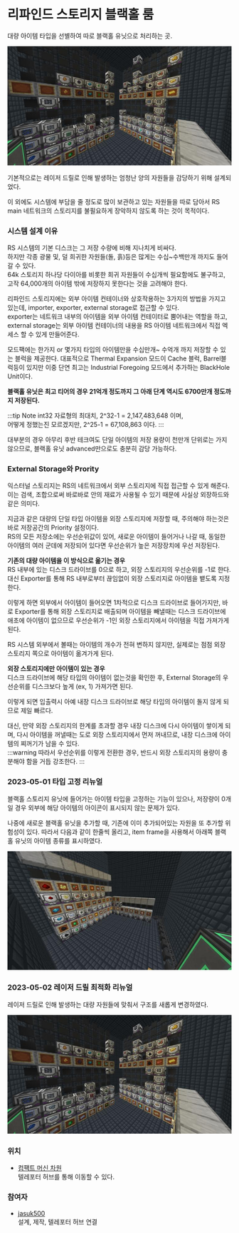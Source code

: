 # 리파인드 스토리지 블랙홀 룸

대량 아이템 타입을 선별하여 따로 블랙홀 유닛으로 처리하는 곳.

![asdf](../../asset/systems/rs_black_hole/main.jpg)

기본적으로는 레이저 드릴로 인해 발생하는 엄청난 양의 자원들을 감당하기 위해 설계되었다. 

이 외에도 시스템에 부담을 줄 정도로 많이 보관하고 있는 자원들을 따로 담아서 RS main 네트워크의 스토리지를 불필요하게 장악하지 않도록 하는 것이 목적이다. 

### 시스템 설계 이유
RS 시스템의 기본 디스크는 그 저장 수량에 비해 지나치게 비싸다.  
하지만 각종 광물 및, 덜 희귀한 자원들(돌, 흙)등은 많게는 수십~수백만개 까지도 들어갈 수 있다.  
64k 스토리지 하나당 다이아를 비롯한 희귀 자원들이 수십개씩 필요함에도 불구하고, 
고작 64,000개의 아이템 밖에 저장하지 못한다는 것을 고려해야 한다.

리파인드 스토리지에는 외부 아이템 컨테이너와 상호작용하는 3가지의 방법을 가지고 있는데,
importer, exporter, external storage로 접근할 수 있다.  
exporter는 네트워크 내부의 아이템을 외부 아이템 컨테이터로 뿜어내는 역할을 하고,
external storage는 외부 아이템 컨테이너의 내용을 RS 아이템 네트워크에서 직접 엑세스 할 수 있게 만들어준다.

모드팩에는 한가지 or 몇가지 타입의 아이템만을 수십만개~ 수억개 까지 저장할 수 있는 블럭을 제공한다.
대표적으로 Thermal Expansion 모드이 Cache 블럭, Barrel블럭등이 있지만 
이중 단연 최고는 Industrial Foregoing 모드에서 추가하는 BlackHole Unit이다.

**블랙홀 유닛은 최고 티어의 경우 21억개 정도까지 그 아래 단계 역시도 6700만개 정도까지 저장된다.**

:::tip Note
int32 자료형의 최대치, 2^32-1 = 2,147,483,648 이며,  
어떻게 정했는진 모르겠지만, 2^25-1 = 67,108,863 이다.
:::

대부분의 경우 아무리 후반 테크여도 단일 아이템의 저장 용량이 천만개 단위로는 가지 않으므로, 블랙홀 유닛 advanced만으로도 충분히 감당 가능하다.


### External Storage와 Prority

익스터널 스토리지는 RS의 네트워크에서 외부 스토리지에 직접 접근할 수 있게 해준다. 이는 검색, 조합으로써 바로바로 안의 재료가 사용될 수 있기 때문에 사실상 외장하드와 같은 의미다. 

지금과 같은 대량의 단일 타입 아이템을 외장 스토리지에 저장할 때, 주의해야 하는것은 바로 저장공간의 Priority 설정이다.  
RS의 모든 저장소에는 우선순위값이 있어, 새로운 아이템이 들어거나 나갈 때, 동일한 아이템의 여러 군데에 저장되어 있다면 우선순위가 높은 저장장치에 우선 저장된다.

**기존의 대량 아이템을 이 방식으로 옮기는 경우**  
RS 내부에 있는 디스크 드라이브를 0으로 하고, 외장 스토리지의 우선순위를 -1로 한다.
대신 Exporter를 통해 RS 내부로부터 끊임없이 외장 스토리지로 아이템을 뱉도록 지정한다.  

이렇게 하면 외부에서 아이템이 들어오면 1차적으로 디스크 드라이브로 들어가지만, 바로 Exporter를 통해 외장 스토리지로 배출되며
아이템을 빼낼때는 디스크 드라이브에 애초에 아이템이 없으므로 우선순위가 -1인 외장 스토리지에서 아이템을 직접 가져가게 된다.  

RS 시스템 외부에서 볼때는 아이템의 개수가 전혀 변하지 않지만, 실제로는 점점 외장 스토리지 쪽으로 아이템이 옮겨가게 된다.

**외장 스토리지에만 아이템이 있는 경우**  
디스크 드라이브에 해당 타입의 아이템이 없는것을 확인한 후, External Storage의 우선순위를 디스크보다 높게 (ex, 1) 가져가면 된다.

이렇게 되면 입출력시 아예 내장 디스크 드라이브로 해당 타입의 아이템이 돌지 않게 되므로 제일 빠르다.  

대신, 만약 외장 스토리지의 한계를 초과할 경우 내장 디스크에 다시 아이템이 쌓이게 되며, 다시 아이템을 꺼낼때는 도로 외장 스토리지에서 먼저 꺼내므로, 내장 디스크에 아이템의 찌꺼기가 남을 수 있다.  
:::warning 
따라서 우선순위를 이렇게 전환한 경우, 반드시 외장 스토리지의 용량이 충분해야 함을 거듭 강조한다.
:::

### 2023-05-01 타입 고정 리뉴얼

블랙홀 스토리지 유닛에 들어가는 아이템 타입을 고정하는 기능이 있으나, 저장량이 0개일 경우 외부에 해당 아이템의 아이콘이 표시되지 않는 문제가 있다.

나중에 새로운 블랙홀 유닛을 추가할 때, 기존에 이미 추가되어있는 자원을 또 추가할 위험성이 있다. 따라서 다음과 같이 한줄씩 올리고, item frame을 사용해서 아래쪽 블랙홀 유닛의 아이템 종류를 표시하였다. 

![asdf](../../asset/systems/rs_black_hole/renew_item_frame.jpg)

### 2023-05-02 레이저 드릴 최적화 리뉴얼

레이저 드릴로 인해 발생하는 대량 자원들에 맞춰서 구조를 새롭게 변경하였다. 

![asdf](../../asset/systems/rs_black_hole/main.jpg)


### 위치
<!-- tag_source_open:link_list:building_spot -->
- [컴팩트 머신 차원](../buildings/compact_machine_dimension.md)  
텔레포터 허브를 통해 이동할 수 있다.
<!-- tag_close -->



### 참여자
<!-- tag_source_open:link_list:member_contribute -->
- [jasuk500](../members/jasuk500.md)  
설계, 제작, 텔레포터 허브 연결
<!-- tag_close-->